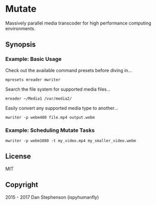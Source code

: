 # Mutate
Massively parallel media transcoder for high performance computing environments.

## Synopsis

### Example: Basic Usage

Check out the available command presets before diving in...

    mpresets mreader mwriter

Search the file system for supported media files...

    mreader ~/Media1 /var/media2/

Easily convert any supported media type to another...

    mwriter -p webm480 file.mp4 output.webm

### Example: Scheduling Mutate Tasks

    mwriter -p webm1080 -t my_video.mp4 my_smaller_video.webm

## License
MIT

## Copyright
2015 - 2017 Dan Stephenson (ispyhumanfly)
